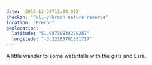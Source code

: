 ```yaml
---
date:  2019-11-30T11:00:09Z
checkin: "Pull-y-Wrach nature reserve"
location: "Brecon"
geolocation: 
  latitude: "51.98730934220287"
  longitude: "-3.22189701351717"
---
```

A little wander to some waterfalls with the girls and Esra. 

